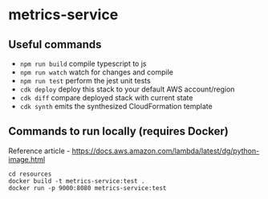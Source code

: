 # metrics-service

## Useful commands

- `npm run build` compile typescript to js
- `npm run watch` watch for changes and compile
- `npm run test` perform the jest unit tests
- `cdk deploy` deploy this stack to your default AWS account/region
- `cdk diff` compare deployed stack with current state
- `cdk synth` emits the synthesized CloudFormation template

## Commands to run locally (requires Docker)

Reference article - https://docs.aws.amazon.com/lambda/latest/dg/python-image.html

```
cd resources
docker build -t metrics-service:test .
docker run -p 9000:8080 metrics-service:test
```
